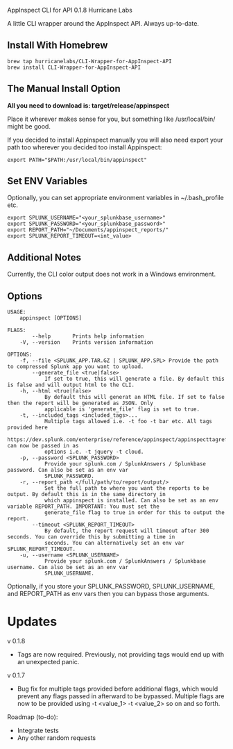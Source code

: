 AppInspect CLI for API 0.1.8
Hurricane Labs

A little CLI wrapper around the AppInspect API. Always up-to-date.

## Install With Homebrew
```
brew tap hurricanelabs/CLI-Wrapper-for-AppInspect-API
brew install CLI-Wrapper-for-AppInspect-API
```

## The Manual Install Option
**All you need to download is: target/release/appinspect**

Place it wherever makes sense for you, but something like /usr/local/bin/ might be good.

If you decided to install Appinspect manually you will also need export your path too wherever you decided too install Appinspect:
```
export PATH="$PATH:/usr/local/bin/appinspect"
```

## Set ENV Variables
Optionally, you can set appropriate environment variables in ~/.bash_profile etc. 
```
export SPLUNK_USERNAME="<your_splunkbase_username>"
export SPLUNK_PASSWORD="<your_splunkbase_password>"
export REPORT_PATH="~/Documents/appinspect_reports/"
export SPLUNK_REPORT_TIMEOUT=<int_value>
```

## Additional Notes
Currently, the CLI color output does not work in a Windows environment.

## Options
```
USAGE:
    appinspect [OPTIONS]

FLAGS:
        --help       Prints help information
    -V, --version    Prints version information

OPTIONS:
    -f, --file <SPLUNK_APP.TAR.GZ | SPLUNK_APP.SPL> Provide the path to compressed Splunk app you want to upload.
        --generate_file <true|false>
            If set to true, this will generate a file. By default this is false and will output html to the CLI.
    -h, --html <true|false>
            By default this will generat an HTML file. If set to false then the report will be generated as JSON. Only
            applicable is 'generate_file' flag is set to true.
    -t, --included_tags <included_tags>...
            Multiple tags allowed i.e. -t foo -t bar etc. All tags provided here
            https://dev.splunk.com/enterprise/reference/appinspect/appinspecttagreference/ can now be passed in as
            options i.e. -t jquery -t cloud.
    -p, --password <SPLUNK_PASSWORD>
            Provide your splunk.com / SplunkAnswers / Splunkbase password. Can also be set as an env var
            SPLUNK_PASSWORD.
    -r, --report_path </full/path/to/report/output/>
            Set the full path to where you want the reports to be output. By default this is in the same directory in
            which appinspect is installed. Can also be set as an env variable REPORT_PATH. IMPORTANT: You must set the
            generate_file flag to true in order for this to output the report.
        --timeout <SPLUNK_REPORT_TIMEOUT>
            By default, the report request will timeout after 300 seconds. You can override this by submitting a time in
            seconds. You can alternatively set an env var SPLUNK_REPORT_TIMEOUT.
    -u, --username <SPLUNK_USERNAME>
            Provide your splunk.com / SplunkAnswers / Splunkbase username. Can also be set as an env var
            SPLUNK_USERNAME.
```

Optionally, if you store your SPLUNK_PASSWORD, SPLUNK_USERNAME, and REPORT_PATH as env vars then you can bypass those arguments.

# Updates
v 0.1.8
- Tags are now required. Previously, not providing tags would end up with an unexpected panic.

v 0.1.7
- Bug fix for multiple tags provided before additional flags, which would prevent any flags passed in afterward to be bypassed. Multiple flags are now to be provided using -t <value_1> -t <value_2> so on and so forth.

Roadmap (to-do):
- Integrate tests
- Any other random requests
